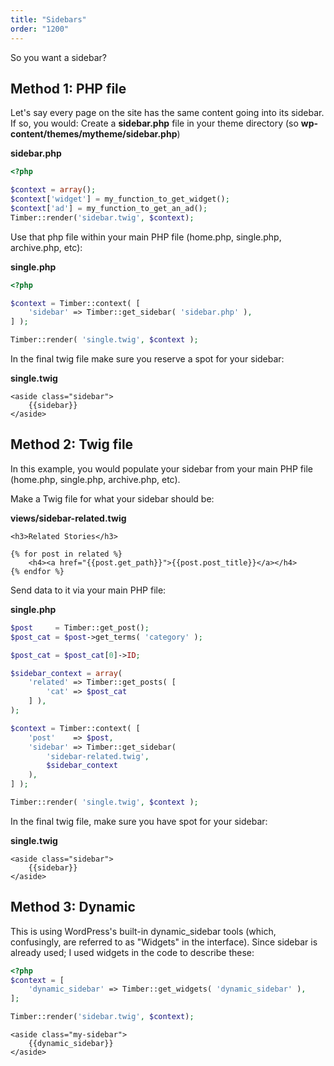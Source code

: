 ```yaml
---
title: "Sidebars"
order: "1200"
---
```


So you want a sidebar?

## Method 1: PHP file

Let's say every page on the site has the same content going into its sidebar. If so, you would:
Create a **sidebar.php** file in your theme directory (so **wp-content/themes/mytheme/sidebar.php**)

**sidebar.php**

```php
<?php

$context = array();
$context['widget'] = my_function_to_get_widget();
$context['ad'] = my_function_to_get_an_ad();
Timber::render('sidebar.twig', $context);
```

Use that php file within your main PHP file (home.php, single.php, archive.php, etc):

**single.php**

```php
<?php

$context = Timber::context( [
    'sidebar' => Timber::get_sidebar( 'sidebar.php' ),
] );

Timber::render( 'single.twig', $context );
```

In the final twig file make sure you reserve a spot for your sidebar:

**single.twig**

```twig
<aside class="sidebar">
	{{sidebar}}
</aside>
```

## Method 2: Twig file

In this example, you would populate your sidebar from your main PHP file (home.php, single.php, archive.php, etc).

Make a Twig file for what your sidebar should be:

**views/sidebar-related.twig**

```twig
<h3>Related Stories</h3>

{% for post in related %}
	<h4><a href="{{post.get_path}}">{{post.post_title}}</a></h4>
{% endfor %}
```

Send data to it via your main PHP file:

**single.php**

```php
$post     = Timber::get_post();
$post_cat = $post->get_terms( 'category' );

$post_cat = $post_cat[0]->ID;

$sidebar_context = array(
	'related' => Timber::get_posts( [
	    'cat' => $post_cat
    ] ),
);

$context = Timber::context( [
    'post'    => $post,
    'sidebar' => Timber::get_sidebar(
        'sidebar-related.twig',
        $sidebar_context
    ),
] );

Timber::render( 'single.twig', $context );
```

In the final twig file, make sure you have spot for your sidebar:

**single.twig**

```twig
<aside class="sidebar">
	{{sidebar}}
</aside>
```

## Method 3: Dynamic

This is using WordPress's built-in dynamic_sidebar tools (which, confusingly, are referred to as "Widgets" in the interface). Since sidebar is already used; I used widgets in the code to describe these:

```php
<?php
$context = [
    'dynamic_sidebar' => Timber::get_widgets( 'dynamic_sidebar' ),
];

Timber::render('sidebar.twig', $context);
```

```twig
<aside class="my-sidebar">
    {{dynamic_sidebar}}
</aside>
```
